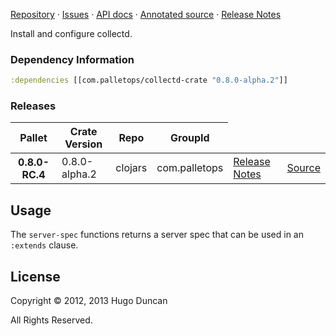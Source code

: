 [Repository](https://github.com/pallet/collectd-crate) &#xb7;
[Issues](https://github.com/pallet/collectd-crate/issues) &#xb7;
[API docs](http://palletops.com/collectd-crate/0.8/api) &#xb7;
[Annotated source](http://palletops.com/collectd-crate/0.8/annotated/uberdoc.html) &#xb7;
[Release Notes](https://github.com/pallet/collectd-crate/blob/develop/ReleaseNotes.md)

Install and configure collectd.

### Dependency Information

```clj
:dependencies [[com.palletops/collectd-crate "0.8.0-alpha.2"]]
```

### Releases

<table>
<thead>
  <tr><th>Pallet</th><th>Crate Version</th><th>Repo</th><th>GroupId</th></tr>
</thead>
<tbody>
  <tr>
    <th>0.8.0-RC.4</th>
    <td>0.8.0-alpha.2</td>
    <td>clojars</td>
    <td>com.palletops</td>
    <td><a href='https://github.com/pallet/collectd-crate/blob/0.8.0-alpha.2/ReleaseNotes.md'>Release Notes</a></td>
    <td><a href='https://github.com/pallet/collectd-crate/blob/0.8.0-alpha.2/'>Source</a></td>
  </tr>
</tbody>
</table>

## Usage

The `server-spec` functions returns a server spec that can be used in an
`:extends` clause.

## License

Copyright © 2012, 2013 Hugo Duncan

All Rights Reserved.

